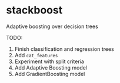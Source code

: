 # stackboost
Adaptive boosting over decision trees

TODO:
1. Finish classification and regression trees
2. Add ```cat_features```
3. Experiment with split criteria
4. Add Adaptive Boosting model
5. Add GradientBoosting model
